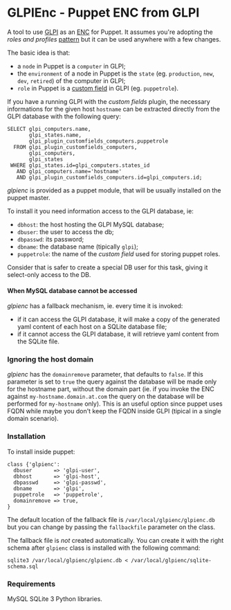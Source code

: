 # GLPIEnc - Puppet ENC from GLPI

A tool to use [GLPI](http://www.glpi-project.org/spip.php?lang=en) as an [ENC](https://docs.puppetlabs.com/guides/external_nodes.html) for Puppet.
It assumes you're adopting the *roles and profiles* [pattern](http://www.craigdunn.org/2012/05/239/) but it can be used anywhere with a few changes.

The basic idea is that:
 
 - a `node` in Puppet is a `computer` in GLPI;
 - the `environment` of a node in Puppet is the `state` (eg. `production`, `new`, `dev`, `retired`) of the computer in GLPI;
 - `role` in Puppet is a [custom field](http://www.glpi-project.org/wiki/doku.php?id=en:plugins:customfields_use) in GLPI (eg. `puppetrole`).

If you have a running GLPI with the *custom fields* plugin,
the necessary informations for the given host `hostname` can be extracted directly from the GLPI database with the following query:

    SELECT glpi_computers.name,
           glpi_states.name,
           glpi_plugin_customfields_computers.puppetrole 
      FROM glpi_plugin_customfields_computers,
           glpi_computers,
           glpi_states
     WHERE glpi_states.id=glpi_computers.states_id
       AND glpi_computers.name='hostname'
       AND glpi_plugin_customfields_computers.id=glpi_computers.id;


*glpienc* is provided as a puppet module, that will be usually installed on the puppet master.

To install it you need information access to the GLPI database, ie:

 - `dbhost`: the host hosting the GLPI MySQL database;
 - `dbuser`: the user to access the db;
 - `dbpasswd`: its password;
 - `dbname`: the database name (tipically `glpi`);
 - `puppetrole`: the name of the *custom field* used for storing puppet roles.

Consider that is safer to create a special DB user for this task, giving it select-only access to the DB.

#### When MySQL database cannot be accessed

*glpienc* has a fallback mechanism, ie. every time it is invoked:
 - if it can access the GLPI database, it will make a copy of the generated yaml content of each host on a SQLite database file;
 - if it cannot access the GLPI database, it will retrieve yaml content from the SQLite file.

### Ignoring the host domain

*glpienc* has the `domainremove` parameter, that defaults to `false`.
If this parameter is set to `true`
the query against the database will be made only for the hostname part, without the domain part (ie. if 
you invoke the ENC against `my-hostname.domain.at.com` the query on the database will be performed for
`my-hostname` only). This is an useful option since puppet uses FQDN while maybe you don't keep the FQDN
inside GLPI (tipical in a single domain scenario).

### Installation

To install inside puppet:

    class {'glpienc':
   	  dbuser       => 'glpi-user',
	  dbhost       => 'glpi-host',
	  dbpasswd     => 'glpi-passwd',
	  dbname       => 'glpi',
	  puppetrole   => 'puppetrole',
	  domainremove => true,
    }

The default location of the fallback file is `/var/local/glpienc/glpienc.db` but you can change by passing
the `fallbackfile` parameter on the class.

The fallback file is *not* created automatically. You can create it with the right schema after `glpienc` class is
installed with the following command:

    sqlite3 /var/local/glpienc/glpienc.db < /var/local/glpienc/sqlite-schema.sql

### Requirements

MySQL SQLite 3 Python libraries.